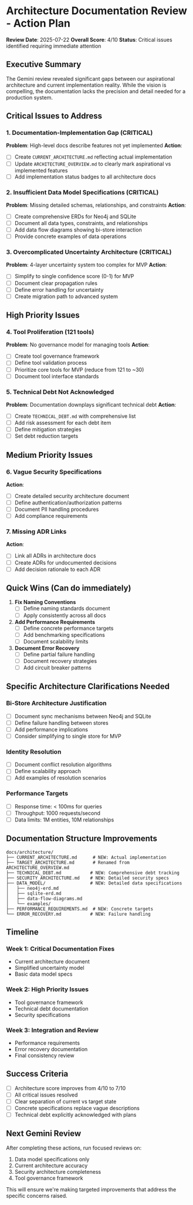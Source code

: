 # Architecture Documentation Review - Action Plan

**Review Date**: 2025-07-22
**Overall Score**: 4/10
**Status**: Critical issues identified requiring immediate attention

## Executive Summary

The Gemini review revealed significant gaps between our aspirational architecture and current implementation reality. While the vision is compelling, the documentation lacks the precision and detail needed for a production system.

## Critical Issues to Address

### 1. Documentation-Implementation Gap (CRITICAL)
**Problem**: High-level docs describe features not yet implemented
**Action**: 
- [ ] Create `CURRENT_ARCHITECTURE.md` reflecting actual implementation
- [ ] Update `ARCHITECTURE_OVERVIEW.md` to clearly mark aspirational vs implemented features
- [ ] Add implementation status badges to all architecture docs

### 2. Insufficient Data Model Specifications (CRITICAL)
**Problem**: Missing detailed schemas, relationships, and constraints
**Action**:
- [ ] Create comprehensive ERDs for Neo4j and SQLite
- [ ] Document all data types, constraints, and relationships
- [ ] Add data flow diagrams showing bi-store interaction
- [ ] Provide concrete examples of data operations

### 3. Overcomplicated Uncertainty Architecture (CRITICAL)
**Problem**: 4-layer uncertainty system too complex for MVP
**Action**:
- [ ] Simplify to single confidence score (0-1) for MVP
- [ ] Document clear propagation rules
- [ ] Define error handling for uncertainty
- [ ] Create migration path to advanced system

## High Priority Issues

### 4. Tool Proliferation (121 tools)
**Problem**: No governance model for managing tools
**Action**:
- [ ] Create tool governance framework
- [ ] Define tool validation process
- [ ] Prioritize core tools for MVP (reduce from 121 to ~30)
- [ ] Document tool interface standards

### 5. Technical Debt Not Acknowledged
**Problem**: Documentation downplays significant technical debt
**Action**:
- [ ] Create `TECHNICAL_DEBT.md` with comprehensive list
- [ ] Add risk assessment for each debt item
- [ ] Define mitigation strategies
- [ ] Set debt reduction targets

## Medium Priority Issues

### 6. Vague Security Specifications
**Action**:
- [ ] Create detailed security architecture document
- [ ] Define authentication/authorization patterns
- [ ] Document PII handling procedures
- [ ] Add compliance requirements

### 7. Missing ADR Links
**Action**:
- [ ] Link all ADRs in architecture docs
- [ ] Create ADRs for undocumented decisions
- [ ] Add decision rationale to each ADR

## Quick Wins (Can do immediately)

1. **Fix Naming Conventions**
   - [ ] Define naming standards document
   - [ ] Apply consistently across all docs

2. **Add Performance Requirements**
   - [ ] Define concrete performance targets
   - [ ] Add benchmarking specifications
   - [ ] Document scalability limits

3. **Document Error Recovery**
   - [ ] Define partial failure handling
   - [ ] Document recovery strategies
   - [ ] Add circuit breaker patterns

## Specific Architecture Clarifications Needed

### Bi-Store Architecture Justification
- [ ] Document sync mechanisms between Neo4j and SQLite
- [ ] Define failure handling between stores
- [ ] Add performance implications
- [ ] Consider simplifying to single store for MVP

### Identity Resolution
- [ ] Document conflict resolution algorithms
- [ ] Define scalability approach
- [ ] Add examples of resolution scenarios

### Performance Targets
- [ ] Response time: < 100ms for queries
- [ ] Throughput: 1000 requests/second
- [ ] Data limits: 1M entities, 10M relationships

## Documentation Structure Improvements

```
docs/architecture/
├── CURRENT_ARCHITECTURE.md      # NEW: Actual implementation
├── TARGET_ARCHITECTURE.md       # Renamed from ARCHITECTURE_OVERVIEW.md
├── TECHNICAL_DEBT.md           # NEW: Comprehensive debt tracking
├── SECURITY_ARCHITECTURE.md    # NEW: Detailed security specs
├── DATA_MODEL/                 # NEW: Detailed data specifications
│   ├── neo4j-erd.md
│   ├── sqlite-erd.md
│   ├── data-flow-diagrams.md
│   └── examples/
├── PERFORMANCE_REQUIREMENTS.md  # NEW: Concrete targets
└── ERROR_RECOVERY.md           # NEW: Failure handling

```

## Timeline

### Week 1: Critical Documentation Fixes
- Current architecture document
- Simplified uncertainty model
- Basic data model specs

### Week 2: High Priority Issues  
- Tool governance framework
- Technical debt documentation
- Security specifications

### Week 3: Integration and Review
- Performance requirements
- Error recovery documentation
- Final consistency review

## Success Criteria

- [ ] Architecture score improves from 4/10 to 7/10
- [ ] All critical issues resolved
- [ ] Clear separation of current vs target state
- [ ] Concrete specifications replace vague descriptions
- [ ] Technical debt explicitly acknowledged with plans

## Next Gemini Review

After completing these actions, run focused reviews on:
1. Data model specifications only
2. Current architecture accuracy
3. Security architecture completeness
4. Tool governance framework

This will ensure we're making targeted improvements that address the specific concerns raised.